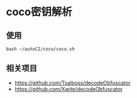 # coco密钥解析

## 使用
```
bash ~/autoCI/coco/coco.sh
```
## 相关项目
* https://github.com/Tsaiboss/decodeObfuscator
* https://github.com/Xwite/decodeObfuscator
